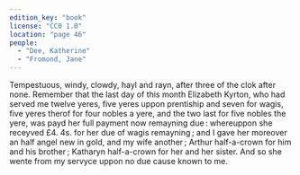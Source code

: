 ```yaml
---
edition_key: "book"
license: "CC0 1.0"
location: "page 46"
people:
  - "Dee, Katherine"
  - "Fromond, Jane"
---
```

Tempestuous, windy,
clowdy, hayl and rayn, after three of the clok after none.
Remember that the last day of this month Elizabeth Kyrton, who
had served me twelve yeres, five yeres uppon prentiship and
seven for wagis, five yeres therof for four nobles a yere,
and the two last for five nobles the yere, was payd her full
payment now remayning due : whereuppon she receyved £4. 4s.
for her due of wagis remayning ; and I gave her moreover an half
angel new in gold, and my wife another ; Arthur half-a-crown for
him and his brother ; Katharyn half-a-crown for her and her sister.
And so she wente from my servyce uppon no due cause known
to me.
